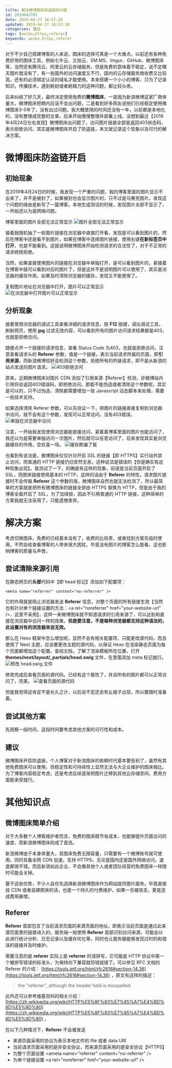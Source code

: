 ```yaml
---
title: 解决微博图床防盗链的问题
id: 2019042701
date: 2019-04-27 16:57:20
updated: 2019-04-27 16:57:20
categories: 建站
tags: [weibo,https,referer]
keywords: weibo,https,referer
---
```



对于不少自己搭建博客的人来说，图床的选择可真是一个大难点，以前还有各种免费好用的图床工具，例如七牛云、又拍云、SM.MS、Imgur、GitHub、微博图床等，当然还有腾讯云、阿里云的云存储服务，但是免费的意味着不稳定，说不定哪天图片就没有了，有一些国外的访问速度又不行，国内的云存储服务商收费又比较高，还有的必须绑定认证的域名才能使用。本来搭建一个小小的博客，只为了记录知识，传播技术，遇到耗财或者耗精力的这种问题，都比较头疼。

后来纠结了好几天，最终决定使用免费的**微博图床**，一是因为新浪微博这家厂商体量大，微博图床短期内应该不会出问题，二是看到好多网友说他们已经稳定使用微博图床3-5年了，没有出过问题。我大概使用的时间还没有一年，以前都是本地化的，没有整理成完整的文章，后来开始慢慢整理并部署上线。没想到最近【2019年4月24日左右发现】微博图床出问题了，访问图片链接全部是返回403状态码，表示拒绝访问，其实是微博图床开启了防盗链，本文就记录这个现象以及可行的解决方案。


<!-- more -->


# 微博图床防盗链开启


## 初始现象

在2019年4月24日的时候，我发现一个严重的问题，我的博客里面的图片显示不出来了，并不是被封了，如果被封也会显示图片的，只不过是马赛克图片。发现这个问题的缘由是新写了一篇博客，本地生成测试的时候，发现图片全部不显示了，一开始还以为是网络问题。

博客里面的图片全部无法正常显示
![图片全部无法正常显示](https://ws1.sinaimg.cn/large/b7f2e3a3gy1g2hfpnoi01j20lc0i00tr.jpg "图片全部无法正常显示")

接着我随机抽了一些图片链接在浏览器中直接打开看，发现是可以看到图片的，然后在博客中还是看不到图片，如果在博客中选择图片链接，使用右键**在新标签页中打开**，也是不能看到。这就说明微博图床开始检测请求的合法性了，对于不正常的请求统统拒绝。

当然，如果直接使用图片的链接在浏览器中单独打开，是可以看到图片的，紧接着在博客中就可以看到对应的图片了，但是这并不是说明图片可以使用了，其实是浏览器的缓存作用，如果及时清除浏览器的缓存，发现又不能使用了。

复制图片地址在浏览器中打开，图片可以正常显示
![在浏览器中打开图片可以正常显示](https://ws1.sinaimg.cn/large/b7f2e3a3gy1g2hfpvew8yj212p0k2q3i.jpg "在浏览器中打开图片可以正常显示")

## 分析现象

接着使用浏览器的调试工具查看详细的请求信息，按 **F12** 按键，调出调试工具，刷新网页，使用 **jpg** 过滤无效内容，可以看到所有的图片访问请求结果都是403，也就是拒绝访问。

随便点开一个链接的请求信息，查看 Status Code 为403，也就是拒绝访问，注意查看请求头的 **Referer** 参数，值是一个链接，表示当前请求所属的页面，即**引用来源**，而新浪微博恰好会检测这个参数，拒绝所有的外链请求，即不是从新浪的站点发送的图片请求。
![403拒绝访问](https://ws1.sinaimg.cn/large/b7f2e3a3gy1g2hfqpbdc6j20rd0g1abk.jpg "403拒绝访问")

原来，近期微博图床对图片 CDN 添加了引用来源【Referer】检测，非微博站内引用将会返回403错误码，即拒绝访问。那能不能伪造或者清除这个参数呢，其实是可以的，只不过伪造、清除都需要增加一些 Javascript 动态脚本来处理，需要一些技术支持。

如果选择清除 Referer 参数，可以先验证一下，把图片的链接直接复制到浏览器中访问，就不会有这个参数，发现可以正常访问，没有403错误。
![单独在浏览器中访问](https://ws1.sinaimg.cn/large/b7f2e3a3gy1g2hfroxnhfj20oa0ijq3w.jpg "单独在浏览器中访问")

注意，一开始我发现使用浏览器能直接访问，紧着着博客里面的图片也能访问了，我还以为是需要单独访问一次图片，然后就可以任意访问了，后来发现其实是浏览器缓存的作用，空欢喜一场。
![缓存欺骗了我](https://ws1.sinaimg.cn/large/b7f2e3a3gy1g2hfsl0troj20ph0dujsl.jpg "缓存欺骗了我")

也看到有说法是，微博图床仅仅针对开启 SSL 的链接【即 HTTPS】实行站外禁止访问，而普通的 HTTP 链接仍旧安然无恙，这种说法是错误的【但是确实有这种现象出现】。我测试了一下，的确是有这样的现象，前提是当前页面开启了 SSL，而图床链接使用基本的 HTTP，这样的话由于 **Referer** 的特性，请求图片链接时不会传输 **Referer** 这个参数的值，微博图床自然也就无法检测了。所以最简单的方案就是把所有微博图床的链接全部由 HTTPS 替换为 HTTP，但是由于我的博客全面开启了 SSL，为了加绿锁，因此不引用普通的 HTTP 链接，这种简单的方案我就无法采用了，只能遗憾舍弃。


# 解决方案


考虑切换图床，免费的已经基本没有了，收费的比较贵，或者找到方案先临时使用，不然会给查看博客的人带来很大困扰，毕竟没有图片的博客怎么能看，这也影响博客的质量与声誉。

## 尝试清除来源引用

在静态网页的**头部**代码中【即 head 标记】添加如下配置项：

```
<meta name="referrer" content="no-referrer" />
```

它的作用就是阻止浏览器发送 **Referer** 信息，对整个页面的所有链接生效【当然也有针对单个链接设置的方法：&lt;a rel="noreferrer" href="your-website-url" />，这里不采用】，这样一来微博图床就不知道请求的引用来源了，可以达到和直接在浏览器中访问一样的效果。**但是要注意，不是每种浏览器都支持这种语法的，此设置对有的浏览器来说无效。**

那么在 Hexo 框架中怎么增加呢，显然不会有相关配置项，只能更改源代码，而且使用了 Next 主题，应该要更改主题的源代码，以保证 Hexo 在渲染静态页面为每个页面都增加这个配置。查阅文档，了解了渲染模板所在位置，打开 **themes/next/layout/\_partials/head.swig** 文件，在里面添加 meta 标记就行。
![修改 head.swig 文件](https://ws1.sinaimg.cn/large/b7f2e3a3gy1g2hit3tj2sj20nn07eq3f.jpg "修改 head.swig 文件")

修改完成后查看页面的源代码，已经有这个属性了，并且所有的图片都可以正常访问了，完美。
![查看页面的源代码](https://ws1.sinaimg.cn/large/b7f2e3a3gy1g2hiusk7jqj20tu091gmn.jpg "查看页面的源代码")

但是我觉得这肯定不是长久之计，以后说不定还会有幺蛾子出现，所以要随时准备着。

## 尝试其他方案

先观察一段时间，这段时间要考虑其他方案的可行性和成本。

## 建议

微博图床开启防盗链，个人博客对于新浪图床的依赖时代基本要告别了，虽然有其他免费图床可以使用，但稳定性和可持续性上显然无法与大企业维护的图床相比。为了博客内容稳定考虑，还是考虑后续逐渐把图片迁移到其他云存储空间，费用方面能承受就行。


# 其他知识点


## 微博图床简单介绍

对于大多数个人博客维护者而言，免费的图床既节省成本，也能够提升页面访问的速度，而新浪微博图床则成了首选。

新浪微博由于本身体量大，其图床免费无限容量，只需要有一个微博账号就可使用。同时具备全网 CDN 加速，支持 HTTPS，无论是国内还是国外网络访问，速度都很不错。而且新浪如此企业，不会像其他个人或者团队经营的免费图床一样随时可能会关掉。

基于这些优势，不少人会优先选择新浪微博图床作为网站提供图片服务。毕竟直接挂 CDN 或者自建图床的话，也是一个持久的付费维护，如果一旦被攻击，更是造成费用暴增。

## Referer

**Referer** 首部包含了当前请求页面的来源页面的地址，即表示当前页面是通过此来源页面里的链接进入的。服务端一般使用 **Referer** 首部识别访问来源，可能会以此进行统计分析、日志记录以及缓存优化等。同时也让服务器能够发现过时的和错误的链接并及时维护。

需要注意的是 **referer** 实际上是 **referrer** 的误拼写，它可能是 HTTP 协议中第一个被拼写错误的标准头，为保持向下兼容就将错就错了。可以参见 RFC 文档的 Referer 的介绍：
[https://tools.ietf.org/html/rfc2616#section-14.36](https://tools.ietf.org/html/rfc2616#section-14.36) ，原文有这样的描述：

> the "referrer", although the header field is misspelled.

此外还可以参考维基百科的相关介绍：
[https://zh.wikipedia.org/wiki/HTTP%E5%8F%83%E7%85%A7%E4%BD%8D%E5%9D%80](https://zh.wikipedia.org/wiki/HTTP%E5%8F%83%E7%85%A7%E4%BD%8D%E5%9D%80) 。

在以下几种情况下，**Referer** 不会被发送

- 来源页面采用的协议为表示本地文件的 file 或者 data URI
- 当前请求页面采用的是非安全协议，而来源页面采用的是安全协议【HTTPS】
- 为整个页面设置 &lt;ameta name="referrer" content="no-referrer" />
- 为单个链接设置 &lt;a rel="noreferrer" href="your-website-url" />

